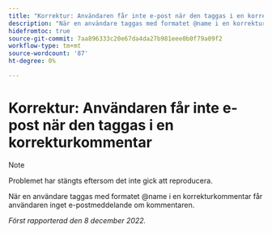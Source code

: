 ```yaml
---
title: "Korrektur: Användaren får inte e-post när den taggas i en korrekturkommentar"
description: "När en användare taggas med formatet @name i en korrekturkommentar får användaren inget e-postmeddelande om kommentaren."
hidefromtoc: true
source-git-commit: 7aa896333c20e67da4da27b981eee0b0f79a09f2
workflow-type: tm+mt
source-wordcount: '87'
ht-degree: 0%

---
```



# Korrektur: Användaren får inte e-post när den taggas i en korrekturkommentar

>[!NOTE]
>
>Problemet har stängts eftersom det inte gick att reproducera.

När en användare taggas med formatet @name i en korrekturkommentar får användaren inget e-postmeddelande om kommentaren.

_Först rapporterad den 8 december 2022._


